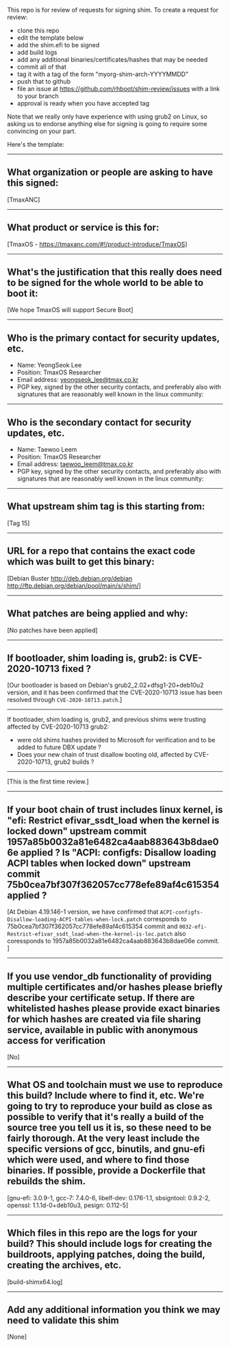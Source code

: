 This repo is for review of requests for signing shim.  To create a request for review:

- clone this repo
- edit the template below
- add the shim.efi to be signed
- add build logs
- add any additional binaries/certificates/hashes that may be needed
- commit all of that
- tag it with a tag of the form "myorg-shim-arch-YYYYMMDD"
- push that to github
- file an issue at https://github.com/rhboot/shim-review/issues with a link to your branch
- approval is ready when you have accepted tag

Note that we really only have experience with using grub2 on Linux, so asking
us to endorse anything else for signing is going to require some convincing on
your part.

Here's the template:

-------------------------------------------------------------------------------
What organization or people are asking to have this signed:
-------------------------------------------------------------------------------
[TmaxANC]

-------------------------------------------------------------------------------
What product or service is this for:
-------------------------------------------------------------------------------
[TmaxOS - https://tmaxanc.com/#!/product-introduce/TmaxOS]

-------------------------------------------------------------------------------
What's the justification that this really does need to be signed for the whole world to be able to boot it:
-------------------------------------------------------------------------------
[We hope TmaxOS will support Secure Boot]

-------------------------------------------------------------------------------
Who is the primary contact for security updates, etc.
-------------------------------------------------------------------------------
- Name: YeongSeok Lee
- Position: TmaxOS Researcher
- Email address: yeongseok_lee@tmax.co.kr
- PGP key, signed by the other security contacts, and preferably also with signatures that are reasonably well known in the linux community:

-------------------------------------------------------------------------------
Who is the secondary contact for security updates, etc.
-------------------------------------------------------------------------------
- Name: Taewoo Leem
- Position: TmaxOS Researcher
- Email address: taewoo_leem@tmax.co.kr
- PGP key, signed by the other security contacts, and preferably also with signatures that are reasonably well known in the linux community:

-------------------------------------------------------------------------------
What upstream shim tag is this starting from:
-------------------------------------------------------------------------------
[Tag 15]

-------------------------------------------------------------------------------
URL for a repo that contains the exact code which was built to get this binary:
-------------------------------------------------------------------------------
[Debian Buster http://deb.debian.org/debian
http://ftp.debian.org/debian/pool/main/s/shim/]

-------------------------------------------------------------------------------
What patches are being applied and why:
-------------------------------------------------------------------------------
[No patches have been applied]

-------------------------------------------------------------------------------
If bootloader, shim loading is, grub2: is CVE-2020-10713 fixed ?
-------------------------------------------------------------------------------
[Our bootloader is based on Debian's grub2_2.02+dfsg1-20+deb10u2 version, and it has been confirmed that the CVE-2020-10713 issue has been resolved through `CVE-2020-10713.patch`.]

-------------------------------------------------------------------------------
If bootloader, shim loading is, grub2, and previous shims were trusting affected
by CVE-2020-10713 grub2:
* were old shims hashes provided to Microsoft for verification
  and to be added to future DBX update ?
* Does your new chain of trust disallow booting old, affected by CVE-2020-10713,
  grub2 builds ?
-------------------------------------------------------------------------------
[This is the first time review.]

-------------------------------------------------------------------------------
If your boot chain of trust includes linux kernel, is
"efi: Restrict efivar_ssdt_load when the kernel is locked down"
upstream commit 1957a85b0032a81e6482ca4aab883643b8dae06e applied ?
Is "ACPI: configfs: Disallow loading ACPI tables when locked down"
upstream commit 75b0cea7bf307f362057cc778efe89af4c615354 applied ?
-------------------------------------------------------------------------------
[At Debian 4.19.146-1 version, we have confirmed that `ACPI-configfs-Disallow-loading-ACPI-tables-when-lock.patch` corresponds to 75b0cea7bf307f362057cc778efe89af4c615354 commit and `0032-efi-Restrict-efivar_ssdt_load-when-the-kernel-is-loc.patch` also coressponds to 1957a85b0032a81e6482ca4aab883643b8dae06e commit. ]


-------------------------------------------------------------------------------
If you use vendor_db functionality of providing multiple certificates and/or
hashes please briefly describe your certificate setup. If there are whitelisted hashes
please provide exact binaries for which hashes are created via file sharing service,
available in public with anonymous access for verification
-------------------------------------------------------------------------------
[No]

-------------------------------------------------------------------------------
What OS and toolchain must we use to reproduce this build?  Include where to find it, etc.  We're going to try to reproduce your build as close as possible to verify that it's really a build of the source tree you tell us it is, so these need to be fairly thorough. At the very least include the specific versions of gcc, binutils, and gnu-efi which were used, and where to find those binaries.
If possible, provide a Dockerfile that rebuilds the shim.
-------------------------------------------------------------------------------
[gnu-efi: 3.0.9-1, gcc-7: 7.4.0-6, libelf-dev: 0.176-1.1, sbsigntool: 0.9.2-2, openssl: 1.1.1d-0+deb10u3, pesign: 0.112-5]

-------------------------------------------------------------------------------
Which files in this repo are the logs for your build?   This should include logs for creating the buildroots, applying patches, doing the build, creating the archives, etc.
-------------------------------------------------------------------------------
[build-shimx64.log]

-------------------------------------------------------------------------------
Add any additional information you think we may need to validate this shim
-------------------------------------------------------------------------------
[None]
